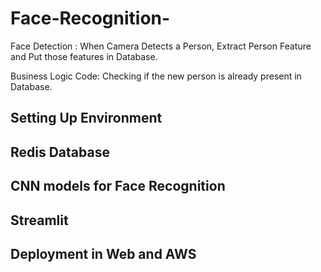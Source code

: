 # Face-Recognition-

Face Detection : When Camera Detects a Person, Extract Person Feature and Put those features in Database.

Business Logic Code: Checking if the new person is already present in Database. 


## Setting Up Environment

## Redis Database

## CNN models for Face Recognition

## Streamlit

## Deployment in Web and AWS
